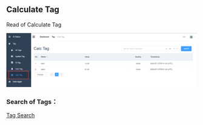 ## Calculate Tag　


Read of Calculate Tag

![](calc_001.png)

### Search of Tags：

[Tag Search](./tag_search/tag_search.html)